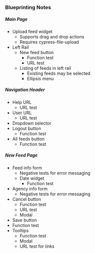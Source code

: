 ### Blueprinting Notes
##### Main Page
  - Upload feed widget
    - Supports drag and drop actions
    - Requires cypress-file-upload
  - Left Rail
    - New feed button
      - Function test
      - URL test
    - Listing of feeds in left rail
      - Existing feeds may be selected
      - Ellipsis menu

##### Navigation Header
  - Help URL
    - URL test
  - User URL
    - URL test
  - Dropdown selector
  - Logout button
    - Function test
  - All feeds button
    - Function test

##### New Feed Page
  - Feed info form
    - Negative tests for error messaging
    - Date widget
      - Function test
  - Agency info form
    - Negative tests for error messaging
  - Cancel button
    - Function test
    - URL test
    - Modal
  - Save button
   - Function test
  - Tooltips
    - Function test
    - Modal
    - URL test for links
